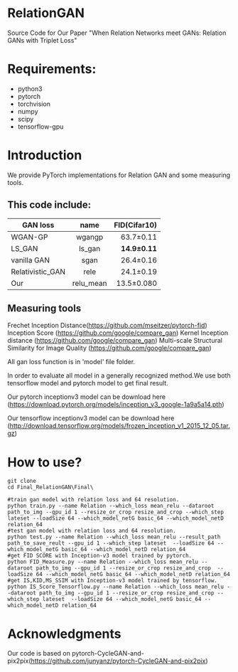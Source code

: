 # RelationGAN
Source Code for Our Paper "When Relation Networks meet GANs: Relation GANs with Triplet Loss"

# Requirements:
* python3
* pytorch
* torchvision
* numpy
* scipy
* tensorflow-gpu

# Introduction
We provide PyTorch implementations for Relation GAN and some measuring tools.

## This code include:

| GAN loss        | name           | FID(Cifar10) |
| ------------- |:-------------:| -----:|
| WGAN-GP      | wgangp | 63.7±0.11 |
| LS_GAN      | ls_gan      | __14.9±0.11__|
| vanilla GAN | sgan      |   26.4±0.16 |
| Relativistic_GAN | rele      |   24.1±0.19 |
| Our | relu_mean     |    13.5±0.080 |


## Measuring tools
Frechet Inception Distance(https://github.com/mseitzer/pytorch-fid)
Inception Score (https://github.com/google/compare_gan)
Kernel Inception distance (https://github.com/google/compare_gan)
Multi-scale Structural Similarity for Image Quality (https://github.com/google/compare_gan)

All gan loss function is in 'model' file folder.

In order to evaluate all model in a generally recognized method.We use both tensorflow model and pytorch model to get final result. 

Our pytorch inceptionv3 model can be download here (https://download.pytorch.org/models/inception_v3_google-1a9a5a14.pth)

Our tensorflow inceptionv3 model can be download here (http://download.tensorflow.org/models/frozen_inception_v1_2015_12_05.tar.gz)

# How to use? 
```
git clone 
cd Final_RelationGAN\Final\
```
```
#train gan model with relation loss and 64 resolution.
python train.py --name Relation --which_loss mean_relu --dataroot path_to_img --gpu_id 1 --resize_or_crop resize_and_crop --which_step lateset --loadSize 64 --which_model_netG basic_64 --which_model_netD relation_64 
#test gan model with relation loss and 64 resolution.
python test.py --name Relation --which_loss mean_relu --result_path path_to_save_reult --gpu_id 1 --which_step lateset  --loadSize 64 --which_model_netG basic_64 --which_model_netD relation_64
#get FID SCORE with Inception-v3 model trained by pytorch.
python FID_Measure.py --name Relation --which_loss mean_relu --dataroot path_to_img --gpu_id 1 --resize_or_crop resize_and_crop  --loadSize 64 --which_model_netG basic_64 --which_model_netD relation_64
#get IS,KID,MS_SSIM with Inception-v3 model trained by tensorflow.
python IS_Score_Tensorflow.py --name Relation --which_loss mean_relu --dataroot path_to_img --gpu_id 1 --resize_or_crop resize_and_crop --which_step lateset  --loadSize 64 --which_model_netG basic_64 --which_model_netD relation_64
```
# Acknowledgments
Our code is based on pytorch-CycleGAN-and-pix2pix(https://github.com/junyanz/pytorch-CycleGAN-and-pix2pix)




